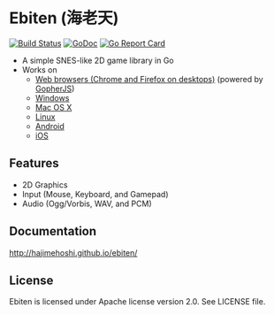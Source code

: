 # Ebiten (海老天)

[![Build Status](https://travis-ci.org/hajimehoshi/ebiten.svg?branch=master)](https://travis-ci.org/hajimehoshi/ebiten)
[![GoDoc](https://godoc.org/github.com/hajimehoshi/ebiten?status.svg)](http://godoc.org/github.com/hajimehoshi/ebiten)
[![Go Report Card](https://goreportcard.com/badge/github.com/hajimehoshi/ebiten)](https://goreportcard.com/report/github.com/hajimehoshi/ebiten)


* A simple SNES-like 2D game library in Go
* Works on
  * [Web browsers (Chrome and Firefox on desktops)](https://github.com/hajimehoshi/ebiten/wiki/Web-Browsers) (powered by [GopherJS](http://gopherjs.org/))
  * [Windows](https://github.com/hajimehoshi/ebiten/wiki/Windows)
  * [Mac OS X](https://github.com/hajimehoshi/ebiten/wiki/Mac-OS-X)
  * [Linux](https://github.com/hajimehoshi/ebiten/wiki/Linux)
  * [Android](https://github.com/hajimehoshi/ebiten/wiki/Android)
  * [iOS](https://github.com/hajimehoshi/ebiten/wiki/iOS)

## Features

* 2D Graphics
* Input (Mouse, Keyboard, and Gamepad)
* Audio (Ogg/Vorbis, WAV, and PCM)

## Documentation

http://hajimehoshi.github.io/ebiten/

## License

Ebiten is licensed under Apache license version 2.0. See LICENSE file.
